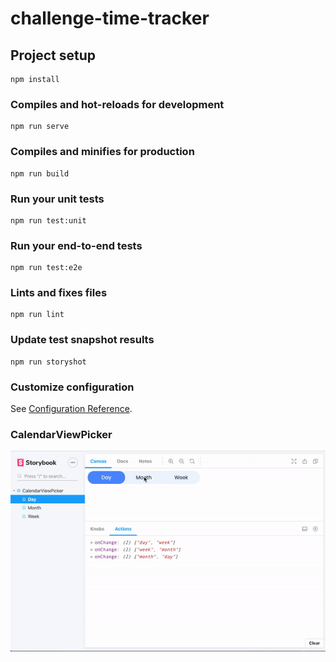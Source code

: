 # challenge-time-tracker

## Project setup
```
npm install
```

### Compiles and hot-reloads for development
```
npm run serve
```

### Compiles and minifies for production
```
npm run build
```

### Run your unit tests
```
npm run test:unit
```

### Run your end-to-end tests
```
npm run test:e2e
```


### Lints and fixes files
```
npm run lint
```

### Update test snapshot results
```
npm run storyshot
```

### Customize configuration
See [Configuration Reference](https://cli.vuejs.org/config/).

### CalendarViewPicker

![Storybook with CalendarViewPicker](./assets/storybook-test.gif)

